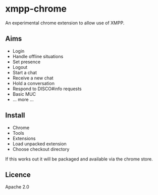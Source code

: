 xmpp-chrome
===========

An experimental chrome extension to allow use of XMPP.

## Aims

* Login
* Handle offline situations
* Set presence
* Logout
* Start a chat
* Receive a new chat
* Hold a conversation
* Respond to DISCO#info requests
* Basic MUC
* ... more ...

## Install

* Chrome
* Tools
* Extensions
* Load unpacked extension
* Choose checkout directory

If this works out it will be packaged and available via the chrome store.

## Licence

Apache 2.0 
